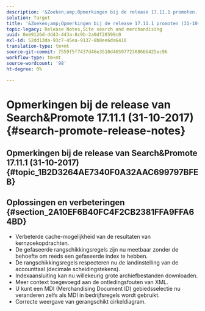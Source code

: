 ```yaml
---
description: '&Zoeken;amp;Opmerkingen bij de release 17.11.1 promoten.'
solution: Target
title: '&Zoeken;amp;Opmerkingen bij de release 17.11.1 promoten (31-10-2017)'
topic-legacy: Release Notes,Site search and merchandising
uuid: 0ee9126d-dd43-443a-8c9b-2a0df28599c0
exl-id: 52dd13da-93c7-45ea-9137-8b0ee6da6410
translation-type: tm+mt
source-git-commit: 7559f5f7437d46e3510d4659772308666425ec96
workflow-type: tm+mt
source-wordcount: '98'
ht-degree: 0%

---
```


# Opmerkingen bij de release van Search&amp;Promote 17.11.1 (31-10-2017){#search-promote-release-notes}

## Opmerkingen bij de release van Search&amp;Promote 17.11.1 (31-10-2017) {#topic_1B2D3264AE7340F0A32AAC699797BFEB}

## Oplossingen en verbeteringen {#section_2A10EF6B40FC4F2CB2381FFA9FFA64BD}

* Verbeterde cache-mogelijkheid van de resultaten van kernzoekopdrachten.
* De gefaseerde rangschikkingsregels zijn nu meetbaar zonder de behoefte om reeds een gefaseerde index te hebben.
* De rangschikkingsregels respecteren nu de landinstelling van de accounttaal (decimale scheidingstekens).
* Indexaansluiting kan nu willekeurig grote archiefbestanden downloaden.
* Meer context toegevoegd aan de ontledingsfouten van XML.
* U kunt een MDI (Merchandising Document ID) gebiedsselectie nu veranderen zelfs als MDI in bedrijfsregels wordt gebruikt.
* Correcte weergave van gerangschikt cirkeldiagram.
